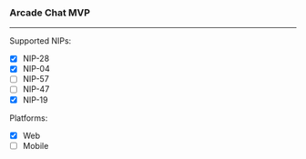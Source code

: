 ### Arcade Chat MVP

---

Supported NIPs:

- [x] NIP-28
- [x] NIP-04
- [ ] NIP-57
- [ ] NIP-47
- [x] NIP-19

Platforms:

- [x] Web
- [ ] Mobile
